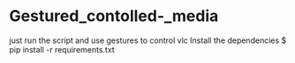 # Gestured_contolled-_media
just  run the script and use gestures to control vlc
Install the dependencies
$ pip install -r requirements.txt
